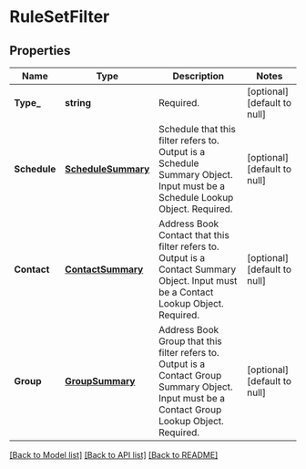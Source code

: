 # RuleSetFilter

## Properties
Name | Type | Description | Notes
------------ | ------------- | ------------- | -------------
**Type_** | **string** | Required. | [optional] [default to null]
**Schedule** | [**ScheduleSummary**](ScheduleSummary.md) | Schedule that this filter refers to. Output is a Schedule Summary Object. Input must be a Schedule Lookup Object. Required. | [optional] [default to null]
**Contact** | [**ContactSummary**](ContactSummary.md) | Address Book Contact that this filter refers to. Output is a Contact Summary Object. Input must be a Contact Lookup Object. Required. | [optional] [default to null]
**Group** | [**GroupSummary**](GroupSummary.md) | Address Book Group that this filter refers to. Output is a Contact Group Summary Object. Input must be a Contact Group Lookup Object. Required. | [optional] [default to null]

[[Back to Model list]](../README.md#documentation-for-models) [[Back to API list]](../README.md#documentation-for-api-endpoints) [[Back to README]](../README.md)


